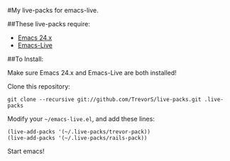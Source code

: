 #My live-packs for emacs-live.

##These live-packs require:
* [Emacs 24.x](https://github.com/emacsmirror/emacs)
* [Emacs-Live](https://github.com/overtone/emacs-live)

##To Install:

Make sure Emacs 24.x and Emacs-Live are both installed!

Clone this repository:

    git clone --recursive git://github.com/TrevorS/live-packs.git .live-packs

Modify your `~/emacs-live.el`, and add these lines:

    (live-add-packs '(~/.live-packs/trevor-pack))
    (live-add-packs '(~/.live-packs/rails-pack))

Start emacs!
